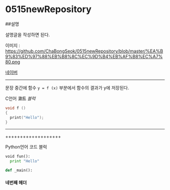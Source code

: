 # 0515newRepository

##설명

설명글을 작성하면 된다.

이미지 : https://github.com/ChaBongSeok/0515newRepository/blob/master/%EA%B9%83%ED%97%88%EB%B8%8C%EC%9D%B4%EB%AF%B8%EC%A7%80.png

[네이버](https://naver.com "네이버 연결")

*****************

문장 중간에 함수 `y = f (x)` 부분에서 함수의 결과가 y에 저장된다.

C언어 **코드** _블럭_
```C
void f ()
{
  print("Hello");
}
```


------------------------------

+++++++++++++++++++

Python언어 코드 블럭
```python
void fun():
  print "Hello"

def _main():
```

#### 네번째 헤더
